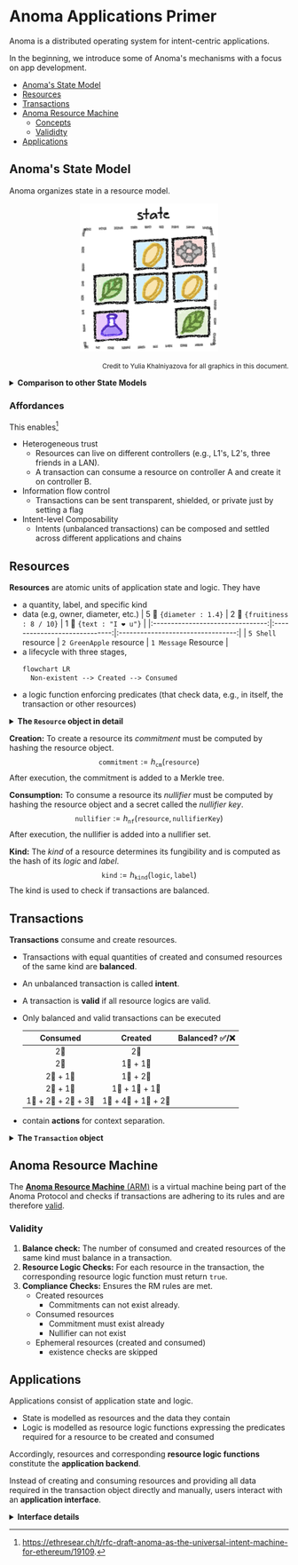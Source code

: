 # Anoma Applications Primer

Anoma is a distributed operating system for intent-centric applications.

In the beginning, we introduce some of Anoma's mechanisms with a focus on app development.

- [Anoma's State Model](#anomas-state-model)
- [Resources](#resources)
- [Transactions](#transactions)
- [Anoma Resource Machine](#anoma-resource-machine)
  - [Concepts](#concepts)
  - [Valididty](#validity)
- [Applications](#applications)

## Anoma's State Model

Anoma organizes state in a resource model.

<p align="center">
<img alt="schematic depiction of state as resources" width="250" src="../.assets/state.png">
</p>
<p align="right">
<small>
Credit to Yulia Khalniyazova for all graphics in this document.
</small>
</p>

<details><summary><b>Comparison to other State Models</b></summary>

Comparing the resource model to other state models, the advantages become clear.

#### Account Model

<p align="center">
<img alt="schematic depiction of the account model" width="250" src="../.assets/account-model.png">
</p>

- State is explict and global
- Example: An Ethereum smart contract containing value (e.g., `uint256 count`) or a account balance mapping (`mapping(address => uint256) balanceOf`).
- An application must be deployed to each chain specifically.
- Cross-chain apps require sophisticated bridging and code changes.

#### UTXO Model

<p align="center">
<img alt="schematic depiction of the UTXO model" width="250" src="../.assets/utxo-model.png">
</p>

- State is implicit and comprised of all unspent transaction outputs (UTXOs)
- Examples: Bitcoin or Zcash transactions
- The predicate determining if it is allowed to spent an UTXO is always the same
- Arbitrary applications are difficult/not possible

#### Resource Model

<p align="center">
<img alt="schematic depiction of the resource model" width="250" src="../.assets/resource-model.png">
</p>

- State is implicit and comprised of all unspent resources
- Predicates and data attached to resources can be arbitrary
- Arbitrary applications and general intents are enabled

</details>

### Affordances

This enables[^cwgoes]

[^cwgoes]: https://ethresear.ch/t/rfc-draft-anoma-as-the-universal-intent-machine-for-ethereum/19109.

- Heterogeneous trust
  - Resources can live on different controllers (e.g., L1's, L2's, three friends in a LAN).
  - A transaction can consume a resource on controller A and create it on controller B.
- Information flow control
  - Transactions can be sent transparent, shielded, or private just by setting a flag
- Intent-level Composability
  - Intents (unbalanced transactions) can be composed and settled across different applications and chains

## Resources

**Resources** are atomic units of application state and logic. They have

- a quantity, label, and specific kind
- data (e.g, owner, diameter, etc.)
  | 5 🐚 `{diameter : 1.4}` | 2 🍏 `{fruitiness : 8 / 10}` | 1 💌 `{text : "I ❤️ u"}` |
  |:--------------------------------:|:-----------------------------:|:---------------------------------:|
  | `5 Shell` resource | `2 GreenApple` resource | `1 Message` Resource |
- a lifecycle with three stages,
  ```mermaid
  flowchart LR
    Non-existent --> Created --> Consumed
  ```
- a logic function enforcing predicates (that check data, e.g., in itself, the transaction or other resources)

<details><summary><b>The <code>Resource</code> object in detail</b></summary>

```haskell
type Resource :=
  mkResource@{
    logic : LogicRef;
    label : LabelRef;
    value : ValueRef;
    quantity : Quantity;
    ephemeral : Bool;
    nonce : Nonce;
    randSeed : RandSeed;
    nullifierKeyCommitment : NullifierKeyCommitment;
  };
```

- **`logic`:** A boolean-valued function enforcing predicates required to create and consume the resource.
- **`label`:** Arbitrary data describing the resource and determining its kind (e.g., the name or symbol).
- **`value`:** Arbitrary data associated with the resource (e.g., the owner).
- **`quantity`:** The number of units that this resource describes.
- **`ephemeral`** A boolean expressing whether this resource is ephemeral or not, i.e., exists only during a transaction.
- **`nonce`:** A number ensuring the uniqueness of the resource.
- **`randSeed:`** A number to derive (pseudo)-randomness from.
- **`nullifierKeyCommitment`** A commitment to a secret nullfier key.

*Types named `*Ref` are binding references to objects in BLOB storage.

</details>
<p></p>

**Creation:** To create a resource its _commitment_ must be computed by hashing the resource object.
$$\texttt{commitment} := h_\texttt{cm}(\texttt{resource})$$
After execution, the commitment is added to a Merkle tree.

**Consumption:** To consume a resource its _nullifier_ must be computed by hashing the resource object and a secret called the _nullifier key_.
$$\texttt{nullifier} := h_\texttt{nf}(\texttt{resource},\,\texttt{nullifierKey})$$
After execution, the nullifier is added into a nullifier set.

**Kind:** The _kind_ of a resource determines its fungibility and is computed as the hash of its _logic_ and _label_.
$$\texttt{kind} := h_\texttt{kind}(\texttt{logic},\,\texttt{label})$$
The kind is used to check if transactions are balanced.

## Transactions

**Transactions** consume and create resources.

- Transactions with equal quantities of created and consumed resources of the same kind are **balanced**.
- An unbalanced transaction is called **intent**.
- A transaction is **valid** if all resource logics are valid.
- Only balanced and valid transactions can be executed

  |       Consumed        |        Created        | Balanced? ✅/❌ |
  | :-------------------: | :-------------------: | :-------------: |
  |          2🍏          |          2🍏          |                 |
  |          2🍏          |       1🍏 + 1🍏       |                 |
  |       2🍏 + 1🐚       |       1🍏 + 2🐚       |                 |
  |       2🍏 + 1🐚       |    1🍏 + 1🍎 + 1🐚    |                 |
  | 1🍏 + 2🍎 + 2🍎 + 3🐚 | 1🍏 + 4🍎 + 1🐚 + 2🐚 |                 |

- contain **actions** for context separation.

<details><summary> <b>The <code>Transaction</code> object</b></summary>

```haskell
type Transaction :=
  mkTransaction@{
    actions : Set Action;
    roots : Set CommitmentTree.Root;
    delta : Delta;
    deltaProof : Delta.Proof;
  };
```

- **`actions`:** Contains
- **`roots`:** Computed for each consumed resource.
- **`delta`:** Computed for each consumed resource.
- **`deltaProof`:** Computed for each consumed resource.

```
type Action :=
  mkAction@{
    commitments : Set Commitment;
    nullifiers : Set Nullifier;
    proofs : Set Proofs;
    appData : AppData;
  };
```

- **`commitments`:** Computed for each created resource.
- **`nullifiers`:** Computed for each consumed resource.
- **`proof`:** Logic and compliance proofs
- **`appData`:** A mapping containing arbitrary, application-specific data.
</details>

## Anoma Resource Machine

The [**Anoma Resource Machine** (ARM)](#resource-machine) is a virtual machine being part of the Anoma Protocol and checks if transactions are adhering to its rules and are therefore [valid](#validity).

### Validity

1. **Balance check:** The number of consumed and created resources of the same kind must balance in a transaction.
2. **Resource Logic Checks:** For each resource in the transaction, the corresponding resource logic function must return `true`.
3. **Compliance Checks:** Ensures the RM rules are met.
   - Created resources
     - Commitments can not exist already.
   - Consumed resources
     - Commitment must exist already
     - Nullifier can not exist
   - Ephemeral resources (created and consumed)
     - existence checks are skipped

## Applications

Applications consist of application state and logic.

- State is modelled as resources and the data they contain
- Logic is modelled as resource logic functions expressing the predicates required for a resource to be created and consumed

Accordingly, resources and corresponding **resource logic functions** constitute the **application backend**.

Instead of creating and consuming resources and providing all data required in the transaction object directly and manually, users interact with an **application interface**.

<details><summary><b>Interface details</b></summary>

The interface consists of

- Projection functions (the application **read interface**)
  - Outputs meaningful data projected from the state
  - Example: The total quantity of resources of specific kind owned by an identity
- Transaction function (the application **write interface**)
  - Outputs a transaction object
  - Example: Transfer of a resource to a new owner.


```mermaid
flowchart TB
  subgraph Application
    direction BT
    subgraph Interface
        direction LR
        tf("Projection functions") --> pf("Transaction functions")
    end
    subgraph Backend
        direction BT
        rlf("Logic functions")
    end
  end
  human(("Human")) --> Application --> machine(("Machine"))
  Backend --"read"--> Interface
  Interface --"write"--> Backend
```

</details>
